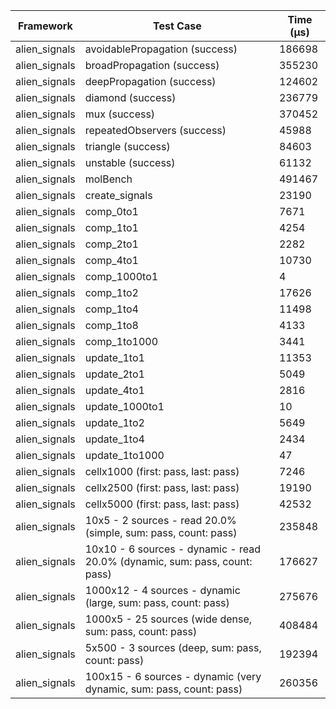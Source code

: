 | Framework | Test Case | Time (μs) |
| --- | --- | --- |
| alien_signals | avoidablePropagation (success) | 186698 |
| alien_signals | broadPropagation (success) | 355230 |
| alien_signals | deepPropagation (success) | 124602 |
| alien_signals | diamond (success) | 236779 |
| alien_signals | mux (success) | 370452 |
| alien_signals | repeatedObservers (success) | 45988 |
| alien_signals | triangle (success) | 84603 |
| alien_signals | unstable (success) | 61132 |
| alien_signals | molBench | 491467 |
| alien_signals | create_signals | 23190 |
| alien_signals | comp_0to1 | 7671 |
| alien_signals | comp_1to1 | 4254 |
| alien_signals | comp_2to1 | 2282 |
| alien_signals | comp_4to1 | 10730 |
| alien_signals | comp_1000to1 | 4 |
| alien_signals | comp_1to2 | 17626 |
| alien_signals | comp_1to4 | 11498 |
| alien_signals | comp_1to8 | 4133 |
| alien_signals | comp_1to1000 | 3441 |
| alien_signals | update_1to1 | 11353 |
| alien_signals | update_2to1 | 5049 |
| alien_signals | update_4to1 | 2816 |
| alien_signals | update_1000to1 | 10 |
| alien_signals | update_1to2 | 5649 |
| alien_signals | update_1to4 | 2434 |
| alien_signals | update_1to1000 | 47 |
| alien_signals | cellx1000 (first: pass, last: pass) | 7246 |
| alien_signals | cellx2500 (first: pass, last: pass) | 19190 |
| alien_signals | cellx5000 (first: pass, last: pass) | 42532 |
| alien_signals | 10x5 - 2 sources - read 20.0% (simple, sum: pass, count: pass) | 235848 |
| alien_signals | 10x10 - 6 sources - dynamic - read 20.0% (dynamic, sum: pass, count: pass) | 176627 |
| alien_signals | 1000x12 - 4 sources - dynamic (large, sum: pass, count: pass) | 275676 |
| alien_signals | 1000x5 - 25 sources (wide dense, sum: pass, count: pass) | 408484 |
| alien_signals | 5x500 - 3 sources (deep, sum: pass, count: pass) | 192394 |
| alien_signals | 100x15 - 6 sources - dynamic (very dynamic, sum: pass, count: pass) | 260356 |
